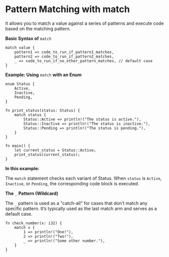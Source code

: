 # Pattern Matching with match 
It allows you to match a value against a series of patterns and execute code based on the matching pattern.

**Basic Syntax of** `match`
```
match value {
    pattern1 => code_to_run_if_pattern1_matches,
    pattern2 => code_to_run_if_pattern2_matches,
    _ => code_to_run_if_no_other_pattern_matches, // default case
}
```
**Example: Using** `match` **with an Enum**
```
enum Status {
    Active,
    Inactive,
    Pending,
}

fn print_status(status: Status) {
    match status {
        Status::Active => println!("The status is active."),
        Status::Inactive => println!("The status is inactive."),
        Status::Pending => println!("The status is pending."),
    }
}

fn main() {
    let current_status = Status::Active;
    print_status(current_status);
}
```
**In this example:**

The `match` statement checks each variant of Status.
When `status` is `Active`, `Inactive`, or `Pending`, the corresponding code block is executed.

**The** `_` **Pattern (Wildcard)**


The `_` pattern is used as a "catch-all" for cases that don’t match any specific pattern. 
It’s typically used as the last match arm and serves as a default case.
```
fn check_number(x: i32) {
    match x {
        1 => println!("One!"),
        2 => println!("Two!"),
        _ => println!("Some other number."),
    }
}
```
